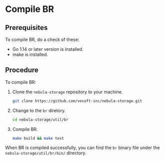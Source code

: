 # Compile BR

## Prerequisites

To compile BR, do a check of these:

- Go 1.14 or later version is installed.
- make is installed.

## Procedure

To compile BR:

1. Clone the `nebula-storage` repository to your machine.

   ```bash
   git clone https://github.com/vesoft-inc/nebula-storage.git
   ```

2. Change to the `br` diretory.

   ```bash
   cd nebula-storage/util/br
   ```

3. Compile BR.

   ```bash
   make build && make test
   ```

When BR is compiled successfully, you can find the `br` binary file under the `nebula-storage/util/br/bin/` directory.
